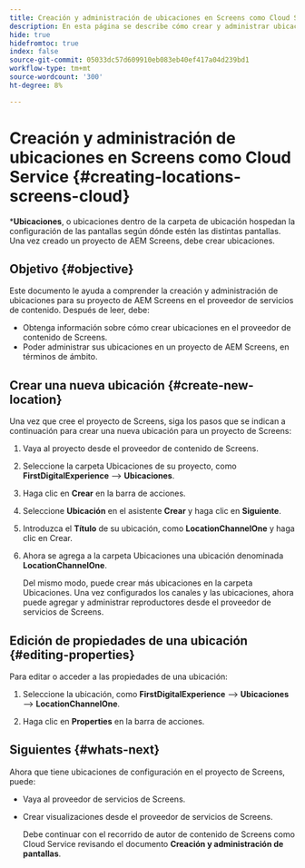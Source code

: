 ```yaml
---
title: Creación y administración de ubicaciones en Screens como Cloud Service
description: En esta página se describe cómo crear y administrar ubicaciones en Screens como Cloud Service.
hide: true
hidefromtoc: true
index: false
source-git-commit: 05033dc57d609910eb083eb40ef417a04d239bd1
workflow-type: tm+mt
source-wordcount: '300'
ht-degree: 8%

---
```



# Creación y administración de ubicaciones en Screens como Cloud Service {#creating-locations-screens-cloud}

***Ubicaciones**, o ubicaciones dentro de la carpeta de ubicación hospedan la configuración de las pantallas según dónde estén las distintas pantallas.
Una vez creado un proyecto de AEM Screens, debe crear ubicaciones.

## Objetivo {#objective}

Este documento le ayuda a comprender la creación y administración de ubicaciones para su proyecto de AEM Screens en el proveedor de servicios de contenido. Después de leer, debe:

* Obtenga información sobre cómo crear ubicaciones en el proveedor de contenido de Screens.
* Poder administrar sus ubicaciones en un proyecto de AEM Screens, en términos de ámbito.

## Crear una nueva ubicación {#create-new-location}

Una vez que cree el proyecto de Screens, siga los pasos que se indican a continuación para crear una nueva ubicación para un proyecto de Screens:

1. Vaya al proyecto desde el proveedor de contenido de Screens.

1. Seleccione la carpeta Ubicaciones de su proyecto, como **FirstDigitalExperience** —> **Ubicaciones**.

1. Haga clic en **Crear** en la barra de acciones.

1. Seleccione **Ubicación** en el asistente **Crear** y haga clic en **Siguiente**.

1. Introduzca el **Título** de su ubicación, como **LocationChannelOne** y haga clic en Crear.

1. Ahora se agrega a la carpeta Ubicaciones una ubicación denominada **LocationChannelOne**.

   Del mismo modo, puede crear más ubicaciones en la carpeta Ubicaciones. Una vez configurados los canales y las ubicaciones, ahora puede agregar y administrar reproductores desde el proveedor de servicios de Screens.


## Edición de propiedades de una ubicación {#editing-properties}

Para editar o acceder a las propiedades de una ubicación:

1. Seleccione la ubicación, como **FirstDigitalExperience** —> **Ubicaciones** —> **LocationChannelOne**.

1. Haga clic en **Properties** en la barra de acciones.

## Siguientes {#whats-next}

Ahora que tiene ubicaciones de configuración en el proyecto de Screens, puede:

* Vaya al proveedor de servicios de Screens.
* Crear visualizaciones desde el proveedor de servicios de Screens.

   Debe continuar con el recorrido de autor de contenido de Screens como Cloud Service revisando el documento **Creación y administración de pantallas**.